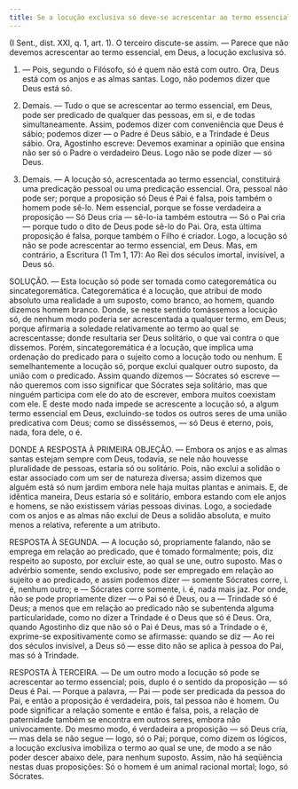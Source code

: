 ```yaml
---
title: Se a locução exclusiva só deve-se acrescentar ao termo essencial, em Deus
---
```


(I Sent., dist. XXI, q. 1, art. 1).
  O terceiro discute-se assim. — Parece que não devemos acrescentar ao termo essencial, em Deus, a locução exclusiva só.  

1. — Pois, segundo o Filósofo, só é quem não está com outro. Ora, Deus está com os anjos e as almas santas. Logo, não podemos dizer que Deus está só.  

2. Demais. — Tudo o que se acrescentar ao termo essencial, em Deus, pode ser predicado de qualquer das pessoas, em si, e de todas simultaneamente. Assim, podemos dizer com conveniência que Deus é sábio; podemos dizer — o Padre é Deus sábio, e a Trindade é Deus sábio. Ora, Agostinho escreve: Devemos examinar a opinião que ensina não ser só o Padre o verdadeiro Deus. Logo não se pode dizer — só Deus.  

3. Demais. — A locução só, acrescentada ao termo essencial, constituirá uma predicação pessoal ou uma predicação essencial. Ora, pessoal não pode ser; porque a proposição só Deus é Pai é falsa, pois também o homem pode sê-lo. Nem essencial, porque se fosse verdadeira a proposição — Só Deus cria — sê-lo-ia também estoutra — Só o Pai cria — porque tudo o dito de Deus pode sê-lo do Pai. Ora, esta última proposição é falsa, porque também o Filho é criador. Logo, a locução só não se pode acrescentar ao termo essencial, em Deus.  Mas, em contrário, a Escritura (1 Tm 1, 17): Ao Rei dos séculos imortal, invisível, a Deus só.  

SOLUÇÃO. — Esta locução só pode ser tomada como categoremática ou sincategoremática. Categoremática é a locução, que atribui de modo absoluto uma realidade a um suposto, como branco, ao homem, quando dizemos homem branco. Donde, se neste sentido tomássemos a locução só, de nenhum modo poderia ser acrescentada a qualquer termo, em Deus; porque afirmaria a soledade relativamente ao termo ao qual se acrescentasse; donde resultaria ser Deus solitário, o que vai contra o que dissemos. Porém, sincategoremática é a locução, que implica uma ordenação do predicado para o sujeito como a locução todo ou nenhum. E semelhantemente a locução só, porque exclui qualquer outro suposto, da união com o predicado. Assim quando dizemos — Sócrates só escreve — não queremos com isso significar que Sócrates seja solitário, mas que ninguém participa com ele do ato de escrever, embora muitos coexistam com ele. E deste modo nada impede se acrescente a locução só, a algum termo essencial em Deus, excluindo-se todos os outros seres de uma união predicativa com Deus; como se disséssemos, — só Deus é eterno, pois, nada, fora dele, o é.  

DONDE A RESPOSTA À PRIMEIRA OBJEÇÃO. — Embora os anjos e as almas santas estejam sempre com Deus, todavia, se nele não houvesse pluralidade de pessoas, estaria só ou solitário. Pois, não exclui a solidão o estar associado com um ser de natureza diversa; assim dizemos que alguém está só num jardim embora nele haja muitas plantas e animais. E, de idêntica maneira, Deus estaria só e solitário, embora estando com ele anjos e homens, se não existissem várias pessoas divinas. Logo, a sociedade com os anjos e as almas não exclui de Deus a solidão absoluta, e muito menos a relativa, referente a um atributo.  

RESPOSTA À SEGUNDA. — A locução só, propriamente falando, não se emprega em relação ao predicado, que é tomado formalmente; pois, diz respeito ao suposto, por excluir este, ao qual se une, outro suposto. Mas o advérbio somente, sendo exclusivo, pode ser empregado em relação ao sujeito e ao predicado, e assim podemos dizer — somente Sócrates corre, i. é, nenhum outro; e — Sócrates corre somente, i. é, nada mais jaz. Por onde, não se pode propriamente dizer — o Pai só é Deus, ou a — Trindade só é Deus; a menos que em relação ao predicado não se subentenda alguma particularidade, como no dizer a Trindade é o Deus que só é Deus. Ora, quando Agostinho diz que não só o Pai é Deus, mas só a Trindade o é, exprime-se expositivamente como se afirmasse: quando se diz — Ao rei dos séculos invisível, a Deus só — esse dito não se aplica à pessoa do Pai, mas só à Trindade.  

RESPOSTA À TERCEIRA. — De um outro modo a locução só pode se acrescentar ao termo essencial; pois, duplo é o sentido da proposição — só Deus é Pai. — Porque a palavra, — Pai — pode ser predicada da pessoa do Pai, e então a proposição é verdadeira, pois, tal pessoa não é homem. Ou pode significar a relação somente e então é falsa, pois, a relação de paternidade também se encontra em outros seres, embora não univocamente. Do mesmo modo, é verdadeira a proposição — só Deus cria, — mas dela se não segue — logo, só o Pai; porque, como dizem os lógicos, a locução exclusiva imobiliza o termo ao qual se une, de modo a se não poder descer abaixo dele, para nenhum suposto. Assim, não há seqüência nestas duas proposições: Só o homem é um animal racional mortal; logo, só Sócrates.